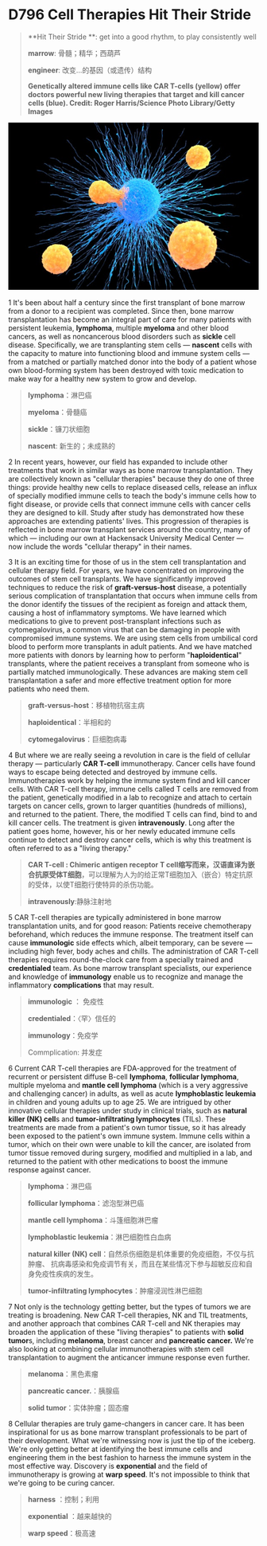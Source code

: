 # D796 Cell Therapies Hit Their Stride
> **Hit Their Stride **: get into a good rhythm, to play consistently well
 > 
> **marrow**: 骨髓；精华；西葫芦
 > 
> **engineer**: 改变…的基因（或遗传）结构
 > 
> **Genetically altered immune cells like CAR T-cells (yellow) offer doctors powerful new living therapies that target and kill cancer cells (blue). Credit: Roger Harris/Science Photo Library/Getty Images**
 > 

![](./img/boxcnqo6BucpT1yEttXN76hIqXg.png)

1 It's been about half a century since the first transplant of bone marrow from a donor to a recipient was completed. Since then, bone marrow transplantation has become an integral part of care for many patients with persistent leukemia, **lymphoma**, multiple **myeloma** and other blood cancers, as well as noncancerous blood disorders such as **sickle** cell disease. Specifically, we are transplanting stem cells — **nascent** cells with the capacity to mature into functioning blood and immune system cells — from a matched or partially matched donor into the body of a patient whose own blood-forming system has been destroyed with toxic medication to make way for a healthy new system to grow and develop.

> **lymphoma**：淋巴癌
>
> **myeloma**：骨髓癌
>
> **sickle**：镰刀状细胞
>
> **nascent**: 新生的；未成熟的
>

2 In recent years, however, our field has expanded to include other treatments that work in similar ways as bone marrow transplantation. They are collectively known as "cellular therapies" because they do one of three things: provide healthy new cells to replace diseased cells, release an influx of specially modified immune cells to teach the body's immune cells how to fight disease, or provide cells that connect immune cells with cancer cells they are designed to kill. Study after study has demonstrated how these approaches are extending patients' lives. This progression of therapies is reflected in bone marrow transplant services around the country, many of which — including our own at Hackensack University Medical Center — now include the words "cellular therapy" in their names.

3 It is an exciting time for those of us in the stem cell transplantation and cellular therapy field. For years, we have concentrated on improving the outcomes of stem cell transplants. We have significantly improved techniques to reduce the risk of **graft-versus-host** disease, a potentially serious complication of transplantation that occurs when immune cells from the donor identify the tissues of the recipient as foreign and attack them, causing a host of inflammatory symptoms. We have learned which medications to give to prevent post-transplant infections such as cytomegalovirus, a common virus that can be damaging in people with compromised immune systems. We are using stem cells from umbilical cord blood to perform more transplants in adult patients. And we have matched more patients with donors by learning how to perform "**haploidentical**" transplants, where the patient receives a transplant from someone who is partially matched immunologically. These advances are making stem cell transplantation a safer and more effective treatment option for more patients who need them.

> **graft-versus-host**：移植物抗宿主病
>
> **haploidentical**：半相和的
>
> **cytomegalovirus**：巨细胞病毒
>

4 But where we are really seeing a revolution in care is the field of cellular therapy — particularly **CAR T-cell** immunotherapy. Cancer cells have found ways to escape being detected and destroyed by immune cells. Immunotherapies work by helping the immune system find and kill cancer cells.
With CAR T-cell therapy, immune cells called T cells are removed from the patient, genetically modified in a lab to recognize and attach to certain targets on cancer cells, grown to larger quantities (hundreds of millions), and returned to the patient. There, the modified T cells can find, bind to and kill cancer cells. The treatment is given **intravenously**. Long after the patient goes home, however, his or her newly educated immune cells continue to detect and destroy cancer cells, which is why this treatment is often referred to as a "living therapy."

> **CAR T-cell **: Chimeric antigen receptor T cell缩写而来，汉语直译为**嵌合抗原受体T细胞**，可以理解为人为的给正常T细胞加入（嵌合）特定抗原的受体，以使T细胞行使特异的杀伤功能。
>
> **intravenously**:静脉注射地
>

5 CAR T-cell therapies are typically administered in bone marrow transplantation units, and for good reason: Patients receive chemotherapy beforehand, which reduces the immune response. The treatment itself can cause **immunologic** side effects which, albeit temporary, can be severe — including high fever, body aches and chills. The administration of CAR T-cell therapies requires round-the-clock care from a specially trained and **credentialed** team. As bone marrow transplant specialists, our experience and knowledge of **immunology** enable us to recognize and manage the inflammatory **complications** that may result.

> **immunologic** ： 免疫性
>
> **credentialed**：〈罕〉信任的
>
> **immunology**：免疫学
>
> Commplication: 并发症
>

6 Current CAR T-cell therapies are FDA-approved for the treatment of recurrent or persistent diffuse B-cell **lymphoma**, **follicular lymphoma**, multiple myeloma and **mantle cell lymphoma** (which is a very aggressive and challenging cancer) in adults, as well as acute **lymphoblastic leukemia** in children and young adults up to age 25. We are intrigued by other innovative cellular therapies under study in clinical trials, such as **natural killer (NK) cell**s and **tumor-infiltrating lymphocytes** (TILs). These treatments are made from a patient's own tumor tissue, so it has already been exposed to the patient's own immune system. Immune cells within a tumor, which on their own were unable to kill the cancer, are isolated from tumor tissue removed during surgery, modified and multiplied in a lab, and returned to the patient with other medications to boost the immune response against cancer.

> **lymphoma**：淋巴癌
>
> **follicular lymphoma**：滤泡型淋巴癌
>
> **mantle cell lymphoma**：斗篷细胞淋巴瘤
>
> **lymphoblastic leukemia**：淋巴细胞性白血病
>
> **natural killer (NK) cell**：自然杀伤细胞是机体重要的免疫细胞，不仅与抗肿瘤、 抗病毒感染和免疫调节有关，而且在某些情况下参与超敏反应和自身免疫性疾病的发生。
>
> **tumor-infiltrating lymphocytes**：肿瘤浸润性淋巴细胞
>

7 Not only is the technology getting better, but the types of tumors we are treating is broadening. New CAR T-cell therapies, NK and TIL treatments, and another approach that combines CAR T-cell and NK therapies may broaden the application of these "living therapies" to patients with **solid tumor**s, including **melanoma**, breast cancer and **pancreatic cancer.** We're also looking at combining cellular immunotherapies with stem cell transplantation to augment the anticancer immune response even further.

> **melanoma**：黑色素瘤
>
> **pancreatic cancer.**：胰腺癌
>
> **solid tumor**：实体肿瘤；固态瘤
>

8 Cellular therapies are truly game-changers in cancer care. It has been inspirational for us as bone marrow transplant professionals to be part of their development. What we're witnessing now is just the tip of the iceberg. We're only getting better at identifying the best immune cells and engineering them in the best fashion to harness the immune system in the most effective way. Discovery is **exponential** and the field of immunotherapy is growing at **warp speed**. It's not impossible to think that we're going to be curing cancer.

> **harness** ：控制；利用
>
> **exponential** ：越来越快的
>
> **warp speed**：极高速
>

